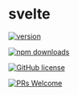# svelte

[![version](https://img.shields.io/npm/v/@geometryzen/svelte.svg)](https://www.npmjs.com/package/@geometryzen/svelte) 

[![npm downloads](https://img.shields.io/npm/dm/@geometryzen/svelte.svg)](https://npm-stat.com/charts.html?package=@geometryzen/svelte&from=2022-09-01)

[![GitHub license](https://img.shields.io/badge/license-MIT-blue.svg)](./LICENSE)

[![PRs Welcome](https://img.shields.io/badge/PRs-welcome-brightgreen.svg)](./CONTRIBUTING.md)
